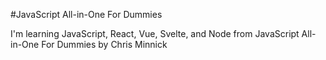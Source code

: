 #JavaScript All-in-One For Dummies

I'm learning JavaScript, React, Vue, Svelte, and Node
from JavaScript All-in-One For Dummies by Chris Minnick
